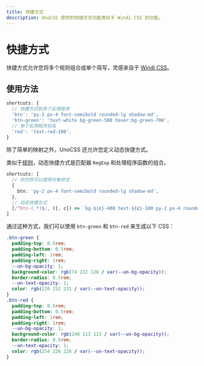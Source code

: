 ```yaml
---
title: 快捷方式
description: UnoCSS 提供的快捷方式功能类似于 Windi CSS 的功能。
---
```


# 快捷方式

快捷方式允许您将多个规则组合成单个简写，灵感来自于 [Windi CSS](https://windicss.org/features/shortcuts.html)。

## 使用方法

<!--eslint-skip-->

```ts
shortcuts: {
  // 快捷方式到多个实用程序
  'btn': 'py-2 px-4 font-semibold rounded-lg shadow-md',
  'btn-green': 'text-white bg-green-500 hover:bg-green-700',
  // 单个实用程序别名
  'red': 'text-red-100',
}
```

除了简单的映射之外，UnoCSS 还允许您定义动态快捷方式。

类似于[规则](/config/rules)，动态快捷方式是匹配器 `RegExp` 和处理程序函数的组合。

```ts
shortcuts: [
  // 你仍然可以使用对象样式
  {
    btn: 'py-2 px-4 font-semibold rounded-lg shadow-md',
  },
  // 动态快捷方式
  [/^btn-(.*)$/, ([, c]) => `bg-${c}-400 text-${c}-100 py-2 px-4 rounded-lg`],
]
```

通过这种方式，我们可以使用 `btn-green` 和 `btn-red` 来生成以下 CSS：

```css
.btn-green {
  padding-top: 0.5rem;
  padding-bottom: 0.5rem;
  padding-left: 1rem;
  padding-right: 1rem;
  --un-bg-opacity: 1;
  background-color: rgb(74 222 128 / var(--un-bg-opacity));
  border-radius: 0.5rem;
  --un-text-opacity: 1;
  color: rgb(220 252 231 / var(--un-text-opacity));
}
.btn-red {
  padding-top: 0.5rem;
  padding-bottom: 0.5rem;
  padding-left: 1rem;
  padding-right: 1rem;
  --un-bg-opacity: 1;
  background-color: rgb(248 113 113 / var(--un-bg-opacity));
  border-radius: 0.5rem;
  --un-text-opacity: 1;
  color: rgb(254 226 226 / var(--un-text-opacity));
}
```
